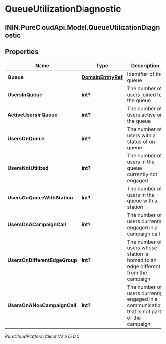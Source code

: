 # QueueUtilizationDiagnostic

## ININ.PureCloudApi.Model.QueueUtilizationDiagnostic

## Properties

|Name | Type | Description | Notes|
|------------ | ------------- | ------------- | -------------|
| **Queue** | [**DomainEntityRef**](DomainEntityRef) | Identifier of the queue | [optional] |
| **UsersInQueue** | **int?** | The number of users joined to the queue | [optional] |
| **ActiveUsersInQueue** | **int?** | The number of users active on the queue | [optional] |
| **UsersOnQueue** | **int?** | The number of users with a status of on-queue | [optional] |
| **UsersNotUtilized** | **int?** | The number of users in the queue currently not engaged | [optional] |
| **UsersOnQueueWithStation** | **int?** | The number of users in the queue with a station | [optional] |
| **UsersOnACampaignCall** | **int?** | The number of users currently engaged in a campaign call | [optional] |
| **UsersOnDifferentEdgeGroup** | **int?** | The number of users whose station is homed to an edge different from the campaign | [optional] |
| **UsersOnANonCampaignCall** | **int?** | The number of users currently engaged in a communication that is not part of the campaign | [optional] |



_PureCloudPlatform.Client.V2 215.0.0_
